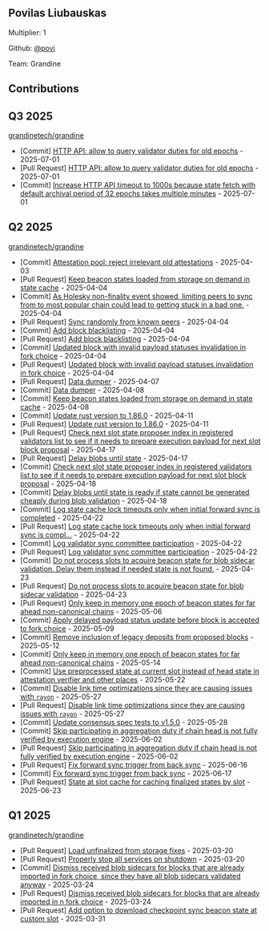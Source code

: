 
## Povilas Liubauskas
Multiplier: 1

Github: [@povi](https://github.com/povi)

Team: Grandine

## Contributions

## Q3 2025


[grandinetech/grandine](https://github.com/grandinetech/grandine)
* [Commit] [HTTP API: allow to query validator duties for old epochs](https://github.com/grandinetech/grandine/commit/4e9bc0163f566baf4f4d1cb9f451572b736648e0) - 2025-07-01
* [Pull Request] [HTTP API: allow to query validator duties for old epochs](https://github.com/grandinetech/grandine/pull/244) - 2025-07-01
* [Commit] [Increase HTTP API timeout to 1000s because state fetch with default archival period of 32 epochs takes multiple minutes](https://github.com/grandinetech/grandine/commit/97c8eff762a8326bdfdf0d5710019256f721eee2) - 2025-07-01
## Q2 2025


[grandinetech/grandine](https://github.com/grandinetech/grandine)
* [Commit] [Attestation pool: reject irrelevant old attestations](https://github.com/grandinetech/grandine/commit/79277a2a69d888544fb591613d9c03deef971ebf) - 2025-04-03
* [Pull Request] [Keep beacon states loaded from storage on demand in state cache](https://github.com/grandinetech/grandine/pull/160) - 2025-04-04
* [Commit] [As Holesky non-finality event showed, limiting peers to sync from to most popular chain could lead to getting stuck in a bad one.](https://github.com/grandinetech/grandine/commit/d9e759cdf5df2d7eac5622d80bc7fae1d22e14d9) - 2025-04-04
* [Pull Request] [Sync randomly from known peers](https://github.com/grandinetech/grandine/pull/158) - 2025-04-04
* [Commit] [Add block blacklisting](https://github.com/grandinetech/grandine/commit/e155226eccae2861fb56d0e22ae40eae85e79080) - 2025-04-04
* [Pull Request] [Add block blacklisting](https://github.com/grandinetech/grandine/pull/155) - 2025-04-04
* [Commit] [Updated block with invalid payload statuses invalidation in fork choice](https://github.com/grandinetech/grandine/commit/3648ccb37224964b750c47a77916b1249f9d2d8a) - 2025-04-04
* [Pull Request] [Updated block with invalid payload statuses invalidation in fork choice](https://github.com/grandinetech/grandine/pull/154) - 2025-04-04
* [Pull Request] [Data dumper](https://github.com/grandinetech/grandine/pull/163) - 2025-04-07
* [Commit] [Data dumper](https://github.com/grandinetech/grandine/commit/47b771c7147af84296154ed401db0dabc50208e2) - 2025-04-08
* [Commit] [Keep beacon states loaded from storage on demand in state cache](https://github.com/grandinetech/grandine/commit/ce7476aa0a0dc3eb5438814d796e2726aa07cc32) - 2025-04-08
* [Commit] [Update rust version to 1.86.0](https://github.com/grandinetech/grandine/commit/20803bbc4c198ec8aa4f0fa56880e1335b5174e1) - 2025-04-11
* [Pull Request] [Update rust version to 1.86.0](https://github.com/grandinetech/grandine/pull/172) - 2025-04-11
* [Pull Request] [Check next slot state proposer index in registered validators list to see if it needs to prepare execution payload for next slot block proposal](https://github.com/grandinetech/grandine/pull/185) - 2025-04-17
* [Pull Request] [Delay blobs until state](https://github.com/grandinetech/grandine/pull/183) - 2025-04-17
* [Commit] [Check next slot state proposer index in registered validators list to see if it needs to prepare execution payload for next slot block proposal](https://github.com/grandinetech/grandine/commit/e1af742face1a7af68fbcb8ed1845d7ade27e953) - 2025-04-18
* [Commit] [Delay blobs until state is ready if state cannot be generated cheaply during blob validation](https://github.com/grandinetech/grandine/commit/f6d472f38b7f0229b552f91f584e7c64b64ea068) - 2025-04-18
* [Commit] [Log state cache lock timeouts only when initial forward sync is completed](https://github.com/grandinetech/grandine/commit/072cf386d36ceefe43d1602d0e56675dabf1473e) - 2025-04-22
* [Pull Request] [Log state cache lock timeouts only when initial forward sync is compl…](https://github.com/grandinetech/grandine/pull/190) - 2025-04-22
* [Commit] [Log validator sync committee participation](https://github.com/grandinetech/grandine/commit/46ef4dca3670f02b307f8e1702a872738f82e9b4) - 2025-04-22
* [Pull Request] [Log validator sync committee participation](https://github.com/grandinetech/grandine/pull/188) - 2025-04-22
* [Commit] [Do not process slots to acquire beacon state for blob sidecar validation. Delay them instead if needed state is not found.](https://github.com/grandinetech/grandine/commit/1818232735c6b22de2da3d0fc007953308f8a2da) - 2025-04-23
* [Pull Request] [Do not process slots to acquire beacon state for blob sidecar validation](https://github.com/grandinetech/grandine/pull/192) - 2025-04-23
* [Pull Request] [Only keep in memory one epoch of beacon states for far ahead non-canonical chains](https://github.com/grandinetech/grandine/pull/201) - 2025-05-06
* [Commit] [Apply delayed payload status update before block is accepted to fork choice](https://github.com/grandinetech/grandine/commit/7d97118aa237f002bfa16cbc3b91fb1473150c06) - 2025-05-09
* [Commit] [Remove inclusion of legacy deposits from proposed blocks](https://github.com/grandinetech/grandine/commit/351f52c02d559c94f0b76849c5eeb3fbdb46f12a) - 2025-05-12
* [Commit] [Only keep in memory one epoch of beacon states for far ahead non-canonical chains](https://github.com/grandinetech/grandine/commit/fc5638e3cfe8445c79e3ff76936f8330ef9da06b) - 2025-05-14
* [Commit] [Use preprocessed state at current slot instead of head state in attestation verifier and other places](https://github.com/grandinetech/grandine/commit/18a073146c50890f2ae128aaf1698feaa4fbac9e) - 2025-05-22
* [Commit] [Disable link time optimizations since they are causing issues with `rayon`](https://github.com/grandinetech/grandine/commit/ab9fb5b27dfff22d065924f6ec88373eef72eba8) - 2025-05-27
* [Pull Request] [Disable link time optimizations since they are causing issues with `rayon`](https://github.com/grandinetech/grandine/pull/212) - 2025-05-27
* [Commit] [Update consensus spec tests to v1.5.0](https://github.com/grandinetech/grandine/commit/558422abfb682b4663f94ad57f106f48916e53c6) - 2025-05-28
* [Commit] [Skip participating in aggregation duty if chain head is not fully verified by execution engine](https://github.com/grandinetech/grandine/commit/38c4787ca401b5f70110f97db774acfabad36f88) - 2025-06-02
* [Pull Request] [Skip participating in aggregation duty if chain head is not fully verified by execution engine](https://github.com/grandinetech/grandine/pull/218) - 2025-06-02
* [Pull Request] [Fix forward sync trigger from back sync](https://github.com/grandinetech/grandine/pull/231) - 2025-06-16
* [Commit] [Fix forward sync trigger from back sync](https://github.com/grandinetech/grandine/commit/58a5788e0cbaf273baa3c2821c09c1cd4233dec7) - 2025-06-17
* [Pull Request] [State at slot cache for caching finalized states by slot](https://github.com/grandinetech/grandine/pull/234) - 2025-06-23
## Q1 2025

[grandinetech/grandine](https://github.com/grandinetech/grandine)
* [Pull Request] [Load unfinalized from storage fixes](https://github.com/grandinetech/grandine/pull/137) - 2025-03-20
* [Pull Request] [Properly stop all services on shutdown](https://github.com/grandinetech/grandine/pull/136) - 2025-03-20
* [Commit] [Dismiss received blob sidecars for blocks that are already imported in fork choice, since they have all blob sidecars validated anyway](https://github.com/grandinetech/grandine/commit/f67342dc9f9291817ac48314e977cdadf46b27b8) - 2025-03-24
* [Pull Request] [Dismiss received blob sidecars for blocks that are already imported in n fork choice](https://github.com/grandinetech/grandine/pull/140) - 2025-03-24
* [Pull Request] [Add option to download checkpoint sync beacon state at custom slot](https://github.com/grandinetech/grandine/pull/144) - 2025-03-31

